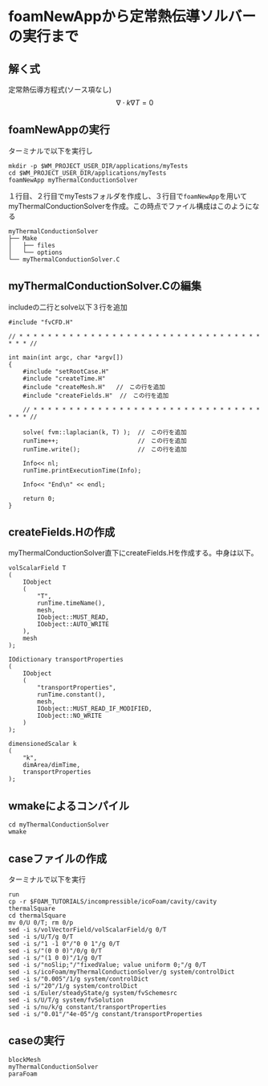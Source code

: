 # foamNewAppから定常熱伝導ソルバーの実行まで
## 解く式
定常熱伝導方程式(ソース項なし)
$$
\nabla \cdot k\nabla T= 0
$$

## foamNewAppの実行
ターミナルで以下を実行し
```
mkdir -p $WM_PROJECT_USER_DIR/applications/myTests
cd $WM_PROJECT_USER_DIR/applications/myTests
foamNewApp myThermalConductionSolver
```
１行目、２行目でmyTestsフォルダを作成し、３行目で`foamNewApp`を用いてmyThermalConductionSolverを作成。この時点でファイル構成はこのようになる
```
myThermalConductionSolver
├── Make
│   ├── files
│   └── options
└── myThermalConductionSolver.C
```
## myThermalConductionSolver.Cの編集
includeの二行とsolve以下３行を追加
```
#include "fvCFD.H"

// * * * * * * * * * * * * * * * * * * * * * * * * * * * * * * * * * * * * * //

int main(int argc, char *argv[])
{
    #include "setRootCase.H"
    #include "createTime.H"
    #include "createMesh.H"   //　この行を追加
    #include "createFields.H"  //　この行を追加

    // * * * * * * * * * * * * * * * * * * * * * * * * * * * * * * * * * * * //

    solve( fvm::laplacian(k, T) );  //　この行を追加
    runTime++;                      //　この行を追加
    runTime.write();                //　この行を追加

    Info<< nl;
    runTime.printExecutionTime(Info);

    Info<< "End\n" << endl;

    return 0;
}
```
## createFields.Hの作成
myThermalConductionSolver直下にcreateFields.Hを作成する。中身は以下。
```
volScalarField T
(
    IOobject
    (
        "T",
        runTime.timeName(),
        mesh,
        IOobject::MUST_READ,
        IOobject::AUTO_WRITE
    ),
    mesh
);

IOdictionary transportProperties
(
    IOobject
    (
        "transportProperties",
        runTime.constant(),
        mesh,
        IOobject::MUST_READ_IF_MODIFIED,
        IOobject::NO_WRITE
    )
);

dimensionedScalar k
(
    "k",
    dimArea/dimTime,
    transportProperties
);
```
## wmakeによるコンパイル
```
cd myThermalConductionSolver
wmake
```
## caseファイルの作成
ターミナルで以下を実行
```
run
cp -r $FOAM_TUTORIALS/incompressible/icoFoam/cavity/cavity thermalSquare
cd thermalSquare
mv 0/U 0/T; rm 0/p
sed -i s/volVectorField/volScalarField/g 0/T
sed -i s/U/T/g 0/T
sed -i s/"1 -1 0"/"0 0 1"/g 0/T
sed -i s/"(0 0 0)"/0/g 0/T
sed -i s/"(1 0 0)"/1/g 0/T
sed -i s/"noSlip;"/"fixedValue; value uniform 0;"/g 0/T
sed -i s/icoFoam/myThermalConductionSolver/g system/controlDict
sed -i s/"0.005"/1/g system/controlDict
sed -i s/"20"/1/g system/controlDict
sed -i s/Euler/steadyState/g system/fvSchemesrc
sed -i s/U/T/g system/fvSolution
sed -i s/nu/k/g constant/transportProperties
sed -i s/"0.01"/"4e-05"/g constant/transportProperties
```
## caseの実行
```
blockMesh
myThermalConductionSolver
paraFoam
```
